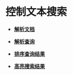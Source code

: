 # 控制文本搜索<a name="ZH-CN_TOPIC_0289900613"></a>

-   **[解析文档](解析文档.md)**  

-   **[解析查询](解析查询.md)**  

-   **[排序查询结果](排序查询结果.md)**  

-   **[高亮搜索结果](高亮搜索结果.md)**  


